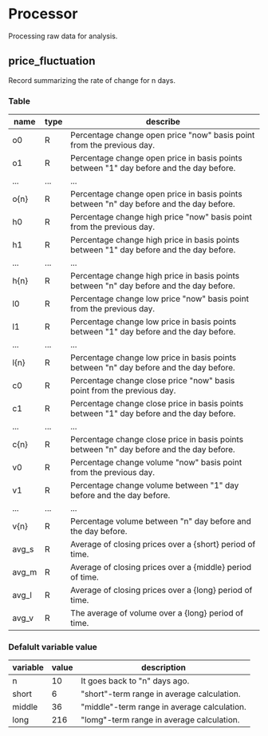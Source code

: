 # Processor
Processing raw data for analysis.
## price_fluctuation
Record summarizing the rate of change for n days.
### Table
name | type | describe
-- | -- | --
o0 | R | Percentage change open price "now" basis point from the previous day.
o1 | R | Percentage change open price in basis points between "1" day before and the day before.
... | ... | ...
o{n} | R | Percentage change open price in basis points between "n" day before and the day before.
h0 | R | Percentage change high price "now" basis point from the previous day.
h1 | R | Percentage change high price in basis points between "1" day before and the day before.
... | ... | ...
h{n} | R | Percentage change high price in basis points between "n" day before and the day before.
l0 | R | Percentage change low price "now" basis point from the previous day.
l1 | R | Percentage change low price in basis points between "1" day before and the day before.
... | ... | ...
l{n} | R | Percentage change low price in basis points between "n" day before and the day before.
c0 | R | Percentage change close price "now" basis point from the previous day.
c1 | R | Percentage change close price in basis points between "1" day before and the day before.
... | ... | ...
c{n} | R | Percentage change close price in basis points between "n" day before and the day before.
v0 | R | Percentage change volume "now" basis point from the previous day.
v1 | R | Percentage change volume between "1" day before and the day before.
... | ... | ...
v{n} | R | Percentage volume between "n" day before and the day before.
avg_s | R | Average of closing prices over a {short} period of time.
avg_m | R | Average of closing prices over a {middle} period of time.
avg_l | R | Average of closing prices over a {long} period of time.
avg_v | R | The average of volume over a {long} period of time.

### Defalult variable value
variable | value | description
-- | -- | --
n | 10 | It goes back to "n" days ago.
short | 6 | "short"-term range in average calculation.
middle | 36 | "middle"-term range in average calculation.
long | 216 | "lomg"-term range in average calculation.
